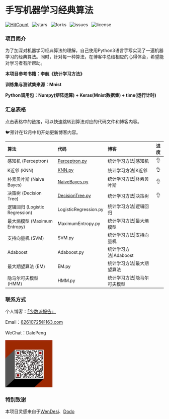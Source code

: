 # 手写机器学习经典算法
[![HitCount](http://hits.dwyl.io/TimeGarage/TimeGarage/Handicraft-ML.svg)](http://hits.dwyl.io/TimeGarage/TimeGarage/Handicraft-ML)&ensp; ![stars](https://img.shields.io/github/stars/TimeGarage/Handicraft-ML?color=yellow&style=flat-square)&ensp; ![forks](https://img.shields.io/github/forks/TimeGarage/Handicraft-ML?style=flat-square)&ensp; ![issues](https://img.shields.io/github/issues/TimeGarage/Handicraft-ML?color=red&style=flat-square)&ensp; ![license](https://img.shields.io/github/license/TimeGarage/Handicraft-ML?style=flat-square)

### 项目简介

为了加深对机器学习经典算法的理解，自己使用Python3语言手写实现了一遍机器学习的经典算法。同时，针对每一种算法，在博客中总结相应的心得体会，希望能对学习者有所帮助。

**本项目参考书籍：李航《统计学习方法》**

**训练集与测试集来源：Mnist**

**Python调用包：Numpy(矩阵运算) + Keras(Mnist数据集) + time(运行计时)**



### 汇总表格

点击表格中的链接，可以快速跳转到算法对应的代码文件和博客内容。

🐦预计在12月中旬开始更新博客内容。

| 算法                           | 代码                                        | 博客                         | 进度 |
| :----------------------------- | :------------------------------------------ | :--------------------------- | :--: |
| 感知机 (Perceptron)            | [Perceptron.py](./Perceptron/Perceptron.py) | 统计学习方法\|感知机         |  👌   |
| K近邻 (KNN)                    | [KNN.py](./KNN/KNN.py)                      | 统计学习方法\|K近邻          |  👌   |
| 朴素贝叶斯 (Naive Bayes)       | [NaiveBayes.py](./NaiveBayes/NaiveBayes.py) | 统计学习方法\|朴素贝叶斯     |  👌   |
| 决策树 (Decision Tree)         | [DecisionTree.py](./DecisionTree/DecisionTree.py) | 统计学习方法\|决策树         | 👌 |
| 逻辑回归 (Logistic Regression) | LogisticRegression.py                       | 统计学习方法\|逻辑回归       |      |
| 最大熵模型 (Maximum Entropy) | MaximumEntropy.py                      | 统计学习方法\|最大熵模型    |      |
| 支持向量机 (SVM)               | SVM.py                                      | 统计学习方法\|支持向量机     |      |
| Adaboost                       | Adaboost.py                                 | 统计学习方法\|Adaboost       |      |
| 最大期望算法 (EM)              | EM.py                                       | 统计学习方法\|最大期望算法   |      |
| 隐马尔可夫模型 (HMM)           | HMM.py                                      | 统计学习方法\|隐马尔可夫模型 |      |



### 联系方式

个人博客：[「少数派报告」](https://www.timegarage.works)

Email：82610725@163.com

WeChat：DalePeng

<img src="./images4md/QR.png" alt="img" width="150px" />



### 特别致谢

本项目灵感来自于[WenDesi](https://github.com/WenDesi)、[Dodo](https://github.com/Dod-o)

